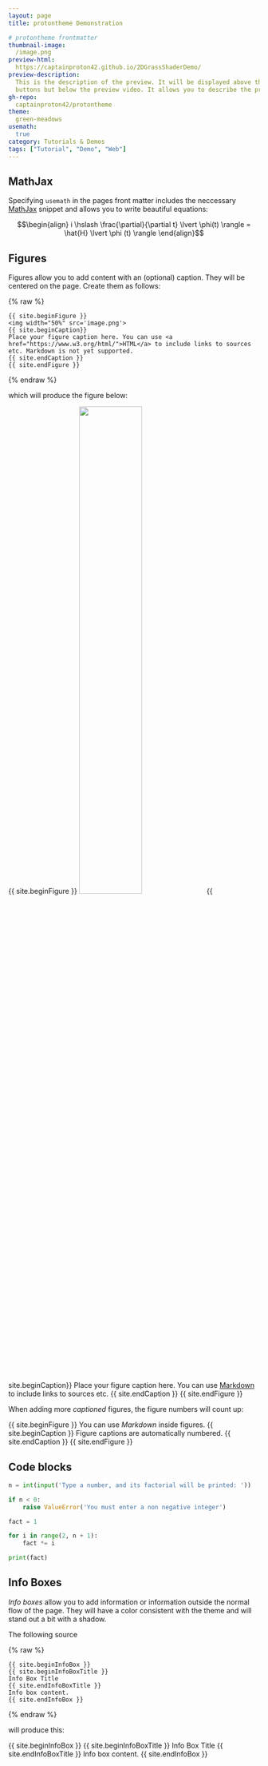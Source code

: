```yaml
---
layout: page
title: protontheme Demonstration

# protontheme frontmatter
thumbnail-image:
  /image.png
preview-html:
  https://captainproton42.github.io/2DGrassShaderDemo/
preview-description:
  This is the description of the preview. It will be displayed above the source and release
  buttons but below the preview video. It allows you to describe the project shorty.
gh-repo:
  captainproton42/protontheme
theme:
  green-meadows
usemath:
  true
category: Tutorials & Demos
tags: ["Tutorial", "Demo", "Web"]
---
```


## MathJax

Specifying `usemath` in the pages front matter includes the neccessary [MathJax](https://www.mathjax.org/)
snippet and allows you to write beautiful equations:

$$\begin{align}
i \hslash \frac{\partial}{\partial t} \lvert \phi(t) \rangle = \hat{H} \lvert \phi (t) \rangle
\end{align}$$

## Figures

Figures allow you to add content with an (optional) caption. They will be centered on the page. Create them as follows:

{% raw %}
```
{{ site.beginFigure }}
<img width="50%" src='image.png'>
{{ site.beginCaption}}
Place your figure caption here. You can use <a href="https://www.w3.org/html/">HTML</a> to include links to sources etc. Markdown is not yet supported.
{{ site.endCaption }}
{{ site.endFigure }}
```
{% endraw %}

which will produce the figure below:

{{ site.beginFigure }}
<img width="50%" src='image.png'>
{{ site.beginCaption}}
Place your figure caption here. You can use [Markdown](https://daringfireball.net/projects/markdown/) to include links to sources etc.
{{ site.endCaption }}
{{ site.endFigure }}

When adding more *captioned* figures, the figure numbers will count up:

{{ site.beginFigure }}
You can use *Markdown* inside figures.
{{ site.beginCaption }}
Figure captions are automatically numbered.
{{ site.endCaption }}
{{ site.endFigure }}

## Code blocks

```python
n = int(input('Type a number, and its factorial will be printed: '))

if n < 0:
    raise ValueError('You must enter a non negative integer')

fact = 1

for i in range(2, n + 1):
    fact *= i

print(fact)
```

## Info Boxes

*Info boxes* allow you to add information or information outside the normal flow of the page. They will have a color consistent with the theme and will stand out a bit with a shadow.

The following source

{% raw %}
```
{{ site.beginInfoBox }}
{{ site.beginInfoBoxTitle }}
Info Box Title
{{ site.endInfoBoxTitle }}
Info box content.
{{ site.endInfoBox }}
```
{% endraw %}

will produce this:

{{ site.beginInfoBox }}
{{ site.beginInfoBoxTitle }}
Info Box Title
{{ site.endInfoBoxTitle }}
Info box content.
{{ site.endInfoBox }}